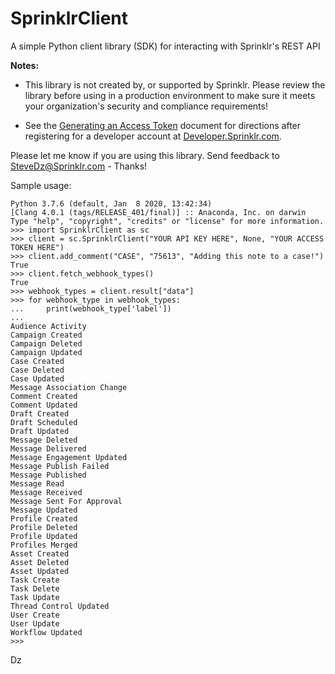 # SprinklrClient
A simple Python client library (SDK) for interacting with Sprinklr's REST API

**Notes:**
- This library is not created by, or supported by Sprinklr.
Please review the library before using in a production environment to make sure it meets your organization's security and compliance requirements!

- See the [Generating an Access Token](Sprinklr%20Client%20Library%20-%20Generating%20an%20Access%20Token.pdf) document for directions after registering for a developer account at [Developer.Sprinklr.com](https://developer.sprinklr.com).

Please let me know if you are using this library. Send feedback to SteveDz@Sprinklr.com - Thanks!

Sample usage:

```
Python 3.7.6 (default, Jan  8 2020, 13:42:34)
[Clang 4.0.1 (tags/RELEASE_401/final)] :: Anaconda, Inc. on darwin
Type "help", "copyright", "credits" or "license" for more information.
>>> import SprinklrClient as sc
>>> client = sc.SprinklrClient("YOUR API KEY HERE", None, "YOUR ACCESS TOKEN HERE")
>>> client.add_comment("CASE", "75613", "Adding this note to a case!")
True
>>> client.fetch_webhook_types()
True
>>> webhook_types = client.result["data"]
>>> for webhook_type in webhook_types:
...     print(webhook_type['label'])
...
Audience Activity
Campaign Created
Campaign Deleted
Campaign Updated
Case Created
Case Deleted
Case Updated
Message Association Change
Comment Created
Comment Updated
Draft Created
Draft Scheduled
Draft Updated
Message Deleted
Message Delivered
Message Engagement Updated
Message Publish Failed
Message Published
Message Read
Message Received
Message Sent For Approval
Message Updated
Profile Created
Profile Deleted
Profile Updated
Profiles Merged
Asset Created
Asset Deleted
Asset Updated
Task Create
Task Delete
Task Update
Thread Control Updated
User Create
User Update
Workflow Updated
>>>
```

Dz
